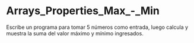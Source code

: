 # Arrays_Properties_Max_-_Min
Escribe un programa para tomar 5 números como entrada, luego calcula y muestra la suma del valor máximo y mínimo ingresados.
